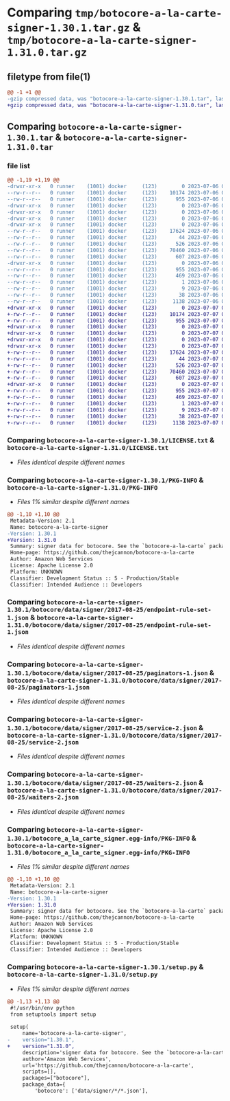 # Comparing `tmp/botocore-a-la-carte-signer-1.30.1.tar.gz` & `tmp/botocore-a-la-carte-signer-1.31.0.tar.gz`

## filetype from file(1)

```diff
@@ -1 +1 @@
-gzip compressed data, was "botocore-a-la-carte-signer-1.30.1.tar", last modified: Thu Jul  6 01:45:35 2023, max compression
+gzip compressed data, was "botocore-a-la-carte-signer-1.31.0.tar", last modified: Fri Jul  7 01:44:29 2023, max compression
```

## Comparing `botocore-a-la-carte-signer-1.30.1.tar` & `botocore-a-la-carte-signer-1.31.0.tar`

### file list

```diff
@@ -1,19 +1,19 @@
-drwxr-xr-x   0 runner    (1001) docker     (123)        0 2023-07-06 01:45:35.667264 botocore-a-la-carte-signer-1.30.1/
--rw-r--r--   0 runner    (1001) docker     (123)    10174 2023-07-06 01:45:35.000000 botocore-a-la-carte-signer-1.30.1/LICENSE.txt
--rw-r--r--   0 runner    (1001) docker     (123)      955 2023-07-06 01:45:35.667264 botocore-a-la-carte-signer-1.30.1/PKG-INFO
-drwxr-xr-x   0 runner    (1001) docker     (123)        0 2023-07-06 01:45:35.663264 botocore-a-la-carte-signer-1.30.1/botocore/
-drwxr-xr-x   0 runner    (1001) docker     (123)        0 2023-07-06 01:45:35.663264 botocore-a-la-carte-signer-1.30.1/botocore/data/
-drwxr-xr-x   0 runner    (1001) docker     (123)        0 2023-07-06 01:45:35.667264 botocore-a-la-carte-signer-1.30.1/botocore/data/signer/
-drwxr-xr-x   0 runner    (1001) docker     (123)        0 2023-07-06 01:45:35.667264 botocore-a-la-carte-signer-1.30.1/botocore/data/signer/2017-08-25/
--rw-r--r--   0 runner    (1001) docker     (123)    17624 2023-07-06 01:44:40.000000 botocore-a-la-carte-signer-1.30.1/botocore/data/signer/2017-08-25/endpoint-rule-set-1.json
--rw-r--r--   0 runner    (1001) docker     (123)       44 2023-07-06 01:44:40.000000 botocore-a-la-carte-signer-1.30.1/botocore/data/signer/2017-08-25/examples-1.json
--rw-r--r--   0 runner    (1001) docker     (123)      526 2023-07-06 01:44:40.000000 botocore-a-la-carte-signer-1.30.1/botocore/data/signer/2017-08-25/paginators-1.json
--rw-r--r--   0 runner    (1001) docker     (123)    70460 2023-07-06 01:44:40.000000 botocore-a-la-carte-signer-1.30.1/botocore/data/signer/2017-08-25/service-2.json
--rw-r--r--   0 runner    (1001) docker     (123)      607 2023-07-06 01:44:40.000000 botocore-a-la-carte-signer-1.30.1/botocore/data/signer/2017-08-25/waiters-2.json
-drwxr-xr-x   0 runner    (1001) docker     (123)        0 2023-07-06 01:45:35.667264 botocore-a-la-carte-signer-1.30.1/botocore_a_la_carte_signer.egg-info/
--rw-r--r--   0 runner    (1001) docker     (123)      955 2023-07-06 01:45:35.000000 botocore-a-la-carte-signer-1.30.1/botocore_a_la_carte_signer.egg-info/PKG-INFO
--rw-r--r--   0 runner    (1001) docker     (123)      469 2023-07-06 01:45:35.000000 botocore-a-la-carte-signer-1.30.1/botocore_a_la_carte_signer.egg-info/SOURCES.txt
--rw-r--r--   0 runner    (1001) docker     (123)        1 2023-07-06 01:45:35.000000 botocore-a-la-carte-signer-1.30.1/botocore_a_la_carte_signer.egg-info/dependency_links.txt
--rw-r--r--   0 runner    (1001) docker     (123)        9 2023-07-06 01:45:35.000000 botocore-a-la-carte-signer-1.30.1/botocore_a_la_carte_signer.egg-info/top_level.txt
--rw-r--r--   0 runner    (1001) docker     (123)       38 2023-07-06 01:45:35.667264 botocore-a-la-carte-signer-1.30.1/setup.cfg
--rw-r--r--   0 runner    (1001) docker     (123)     1138 2023-07-06 01:45:35.000000 botocore-a-la-carte-signer-1.30.1/setup.py
+drwxr-xr-x   0 runner    (1001) docker     (123)        0 2023-07-07 01:44:29.339803 botocore-a-la-carte-signer-1.31.0/
+-rw-r--r--   0 runner    (1001) docker     (123)    10174 2023-07-07 01:44:29.000000 botocore-a-la-carte-signer-1.31.0/LICENSE.txt
+-rw-r--r--   0 runner    (1001) docker     (123)      955 2023-07-07 01:44:29.339803 botocore-a-la-carte-signer-1.31.0/PKG-INFO
+drwxr-xr-x   0 runner    (1001) docker     (123)        0 2023-07-07 01:44:29.335803 botocore-a-la-carte-signer-1.31.0/botocore/
+drwxr-xr-x   0 runner    (1001) docker     (123)        0 2023-07-07 01:44:29.335803 botocore-a-la-carte-signer-1.31.0/botocore/data/
+drwxr-xr-x   0 runner    (1001) docker     (123)        0 2023-07-07 01:44:29.335803 botocore-a-la-carte-signer-1.31.0/botocore/data/signer/
+drwxr-xr-x   0 runner    (1001) docker     (123)        0 2023-07-07 01:44:29.335803 botocore-a-la-carte-signer-1.31.0/botocore/data/signer/2017-08-25/
+-rw-r--r--   0 runner    (1001) docker     (123)    17624 2023-07-07 01:43:28.000000 botocore-a-la-carte-signer-1.31.0/botocore/data/signer/2017-08-25/endpoint-rule-set-1.json
+-rw-r--r--   0 runner    (1001) docker     (123)       44 2023-07-07 01:43:28.000000 botocore-a-la-carte-signer-1.31.0/botocore/data/signer/2017-08-25/examples-1.json
+-rw-r--r--   0 runner    (1001) docker     (123)      526 2023-07-07 01:43:28.000000 botocore-a-la-carte-signer-1.31.0/botocore/data/signer/2017-08-25/paginators-1.json
+-rw-r--r--   0 runner    (1001) docker     (123)    70460 2023-07-07 01:43:28.000000 botocore-a-la-carte-signer-1.31.0/botocore/data/signer/2017-08-25/service-2.json
+-rw-r--r--   0 runner    (1001) docker     (123)      607 2023-07-07 01:43:28.000000 botocore-a-la-carte-signer-1.31.0/botocore/data/signer/2017-08-25/waiters-2.json
+drwxr-xr-x   0 runner    (1001) docker     (123)        0 2023-07-07 01:44:29.339803 botocore-a-la-carte-signer-1.31.0/botocore_a_la_carte_signer.egg-info/
+-rw-r--r--   0 runner    (1001) docker     (123)      955 2023-07-07 01:44:29.000000 botocore-a-la-carte-signer-1.31.0/botocore_a_la_carte_signer.egg-info/PKG-INFO
+-rw-r--r--   0 runner    (1001) docker     (123)      469 2023-07-07 01:44:29.000000 botocore-a-la-carte-signer-1.31.0/botocore_a_la_carte_signer.egg-info/SOURCES.txt
+-rw-r--r--   0 runner    (1001) docker     (123)        1 2023-07-07 01:44:29.000000 botocore-a-la-carte-signer-1.31.0/botocore_a_la_carte_signer.egg-info/dependency_links.txt
+-rw-r--r--   0 runner    (1001) docker     (123)        9 2023-07-07 01:44:29.000000 botocore-a-la-carte-signer-1.31.0/botocore_a_la_carte_signer.egg-info/top_level.txt
+-rw-r--r--   0 runner    (1001) docker     (123)       38 2023-07-07 01:44:29.339803 botocore-a-la-carte-signer-1.31.0/setup.cfg
+-rw-r--r--   0 runner    (1001) docker     (123)     1138 2023-07-07 01:44:29.000000 botocore-a-la-carte-signer-1.31.0/setup.py
```

### Comparing `botocore-a-la-carte-signer-1.30.1/LICENSE.txt` & `botocore-a-la-carte-signer-1.31.0/LICENSE.txt`

 * *Files identical despite different names*

### Comparing `botocore-a-la-carte-signer-1.30.1/PKG-INFO` & `botocore-a-la-carte-signer-1.31.0/PKG-INFO`

 * *Files 1% similar despite different names*

```diff
@@ -1,10 +1,10 @@
 Metadata-Version: 2.1
 Name: botocore-a-la-carte-signer
-Version: 1.30.1
+Version: 1.31.0
 Summary: signer data for botocore. See the `botocore-a-la-carte` package for more info.
 Home-page: https://github.com/thejcannon/botocore-a-la-carte
 Author: Amazon Web Services
 License: Apache License 2.0
 Platform: UNKNOWN
 Classifier: Development Status :: 5 - Production/Stable
 Classifier: Intended Audience :: Developers
```

### Comparing `botocore-a-la-carte-signer-1.30.1/botocore/data/signer/2017-08-25/endpoint-rule-set-1.json` & `botocore-a-la-carte-signer-1.31.0/botocore/data/signer/2017-08-25/endpoint-rule-set-1.json`

 * *Files identical despite different names*

### Comparing `botocore-a-la-carte-signer-1.30.1/botocore/data/signer/2017-08-25/paginators-1.json` & `botocore-a-la-carte-signer-1.31.0/botocore/data/signer/2017-08-25/paginators-1.json`

 * *Files identical despite different names*

### Comparing `botocore-a-la-carte-signer-1.30.1/botocore/data/signer/2017-08-25/service-2.json` & `botocore-a-la-carte-signer-1.31.0/botocore/data/signer/2017-08-25/service-2.json`

 * *Files identical despite different names*

### Comparing `botocore-a-la-carte-signer-1.30.1/botocore/data/signer/2017-08-25/waiters-2.json` & `botocore-a-la-carte-signer-1.31.0/botocore/data/signer/2017-08-25/waiters-2.json`

 * *Files identical despite different names*

### Comparing `botocore-a-la-carte-signer-1.30.1/botocore_a_la_carte_signer.egg-info/PKG-INFO` & `botocore-a-la-carte-signer-1.31.0/botocore_a_la_carte_signer.egg-info/PKG-INFO`

 * *Files 1% similar despite different names*

```diff
@@ -1,10 +1,10 @@
 Metadata-Version: 2.1
 Name: botocore-a-la-carte-signer
-Version: 1.30.1
+Version: 1.31.0
 Summary: signer data for botocore. See the `botocore-a-la-carte` package for more info.
 Home-page: https://github.com/thejcannon/botocore-a-la-carte
 Author: Amazon Web Services
 License: Apache License 2.0
 Platform: UNKNOWN
 Classifier: Development Status :: 5 - Production/Stable
 Classifier: Intended Audience :: Developers
```

### Comparing `botocore-a-la-carte-signer-1.30.1/setup.py` & `botocore-a-la-carte-signer-1.31.0/setup.py`

 * *Files 1% similar despite different names*

```diff
@@ -1,13 +1,13 @@
 #!/usr/bin/env python
 from setuptools import setup
 
 setup(
     name='botocore-a-la-carte-signer',
-    version="1.30.1",
+    version="1.31.0",
     description='signer data for botocore. See the `botocore-a-la-carte` package for more info.',
     author='Amazon Web Services',
     url='https://github.com/thejcannon/botocore-a-la-carte',
     scripts=[],
     packages=["botocore"],
     package_data={
         'botocore': ['data/signer/*/*.json'],
```

